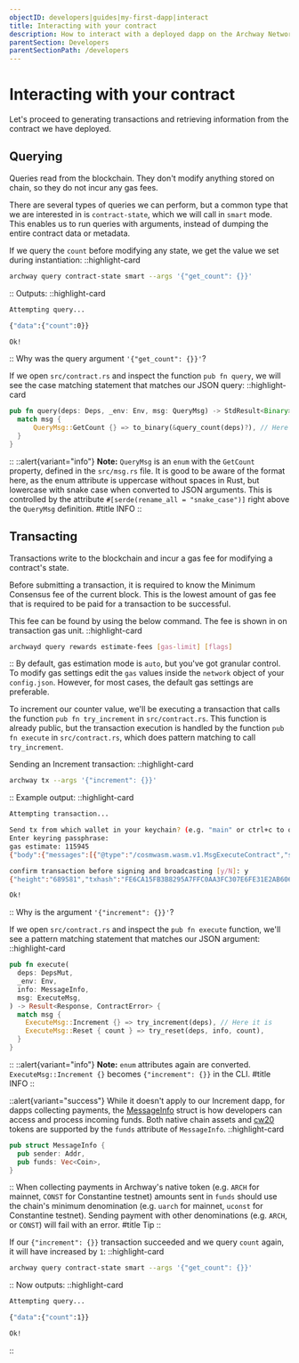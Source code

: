 ```yaml
---
objectID: developers|guides|my-first-dapp|interact
title: Interacting with your contract
description: How to interact with a deployed dapp on the Archway Network
parentSection: Developers
parentSectionPath: /developers
---
```


# Interacting with your contract

Let's proceed to generating transactions and retrieving information from the contract we have deployed.

## Querying

Queries read from the blockchain. They don't modify anything stored on chain, so they do not incur any gas fees.

There are several types of queries we can perform, but a common type that we are interested in is `contract-state`, which we will call in `smart` mode. This enables us to run queries with arguments, instead of dumping the entire contract data or metadata.

If we query the `count` before modifying any state, we get the value we set during instantiation:
::highlight-card

```bash
archway query contract-state smart --args '{"get_count": {}}'
```

::
Outputs:
::highlight-card

```bash
Attempting query...

{"data":{"count":0}}

Ok!
```

::
Why was the query argument `'{"get_count": {}}'`?

If we open `src/contract.rs` and inspect the function `pub fn query`, we will see the case matching statement that matches our JSON query:
::highlight-card

```rust
pub fn query(deps: Deps, _env: Env, msg: QueryMsg) -> StdResult<Binary> {
  match msg {
      QueryMsg::GetCount {} => to_binary(&query_count(deps)?), // Here it is
  }
}
```

::
::alert{variant="info"}
**Note:** `QueryMsg` is an `enum` with the `GetCount` property, defined in the `src/msg.rs` file. It is good to be aware of the format here, as the enum attribute is uppercase without spaces in Rust, but lowercase with snake case when converted to JSON arguments. This is controlled by the attribute `#[serde(rename_all = "snake_case")]` right above the `QueryMsg` definition.
#title
INFO
::

## Transacting

Transactions write to the blockchain and incur a gas fee for modifying a contract's state.

Before submitting a transaction, it is required to know the Minimum Consensus fee of the current block. This is the lowest amount of gas fee that is required to be paid for a transaction to be successful.

This fee can be found by using the below command. The fee is shown in on transaction gas unit.
::highlight-card

```bash
archwayd query rewards estimate-fees [gas-limit] [flags]
```

::
By default, gas estimation mode is `auto`, but you've got granular control. To modify gas settings edit the `gas` values inside the `network` object of your `config.json`. However, for most cases, the default gas settings are preferable.

To increment our counter value, we'll be executing a transaction that calls the function `pub fn try_increment` in `src/contract.rs`. This function is already public, but the transaction execution is handled by the function `pub fn execute` in `src/contract.rs`, which does pattern matching to call `try_increment`.

Sending an Increment transaction:
::highlight-card

```bash
archway tx --args '{"increment": {}}'
```

::
Example output:
::highlight-card

```bash
Attempting transaction...

Send tx from which wallet in your keychain? (e.g. "main" or ctrl+c to quit): my-wallet
Enter keyring passphrase:
gas estimate: 115945
{"body":{"messages":[{"@type":"/cosmwasm.wasm.v1.MsgExecuteContract","sender":"archway1j6aldkw59usszphp2jc9jlczxjzc76jdzspf8a","contract":"archway1mkymgyhkdly5enpeq7tlyntnxvl539qnam2v3d","msg":"eyJpbmNyZW1lbnQiOnt9fQ==","funds":[]}],"memo":"","timeout_height":"0","extension_options":[],"non_critical_extension_options":[]},"auth_info":{"signer_infos":[],"fee":{"amount":[{"denom":"upebble","amount":"116"}],"gas_limit":"115945","payer":"","granter":""}},"signatures":[]}

confirm transaction before signing and broadcasting [y/N]: y
{"height":"689581","txhash":"FE6CA15FB3B8295A7FFC0AA3FC307E6FE31E2AB606EB58774C2668CC1CACF6E8","data":"0A090A0765786563757465","raw_log":"[{\"events\":[{\"type\":\"execute\",\"attributes\":[{\"key\":\"_contract_address\",\"value\":\"archway1mkymgyhkdly5enpeq7tlyntnxvl539qnam2v3d\"}]},{\"type\":\"message\",\"attributes\":[{\"key\":\"action\",\"value\":\"execute\"},{\"key\":\"module\",\"value\":\"wasm\"},{\"key\":\"sender\",\"value\":\"archway1j6aldkw59usszphp2jc9jlczxjzc76jdzspf8a\"}]},{\"type\":\"wasm\",\"attributes\":[{\"key\":\"_contract_address\",\"value\":\"archway1mkymgyhkdly5enpeq7tlyntnxvl539qnam2v3d\"},{\"key\":\"method\",\"value\":\"try_increment\"}]}]}]","logs":[{"events":[{"type":"execute","attributes":[{"key":"_contract_address","value":"archway1mkymgyhkdly5enpeq7tlyntnxvl539qnam2v3d"}]},{"type":"message","attributes":[{"key":"action","value":"execute"},{"key":"module","value":"wasm"},{"key":"sender","value":"archway1j6aldkw59usszphp2jc9jlczxjzc76jdzspf8a"}]},{"type":"wasm","attributes":[{"key":"_contract_address","value":"archway1mkymgyhkdly5enpeq7tlyntnxvl539qnam2v3d"},{"key":"method","value":"try_increment"}]}]}],"gas_wanted":"115945","gas_used":"98755"}

Ok!
```

::
Why is the argument `'{"increment": {}}'`?

If we open `src/contract.rs` and inspect the `pub fn execute` function, we'll see a pattern matching statement that matches our JSON argument:
::highlight-card

```rust
pub fn execute(
  deps: DepsMut,
  _env: Env,
  info: MessageInfo,
  msg: ExecuteMsg,
) -> Result<Response, ContractError> {
  match msg {
    ExecuteMsg::Increment {} => try_increment(deps), // Here it is
    ExecuteMsg::Reset { count } => try_reset(deps, info, count),
  }
}
```

::
::alert{variant="info"}
**Note:** `enum` attributes again are converted. `ExecuteMsg::Increment {}` becomes `{"increment": {}}` in the CLI.
#title
INFO
::

::alert{variant="success"}
While it doesn't apply to our Increment dapp, for dapps collecting payments, the <a href="https://docs.rs/cosmwasm-std/latest/cosmwasm_std/struct.MessageInfo.html" target="_blank">MessageInfo</a>  struct is how developers can access and process incoming funds. Both native chain assets and <a href="https://github.com/CosmWasm/cw-plus/blob/main/packages/cw20/README.md" target="_blank">cw20</a>  tokens are supported by the `funds` attribute of `MessageInfo`.
::highlight-card

```rs
pub struct MessageInfo {
  pub sender: Addr,
  pub funds: Vec<Coin>,
}
```

::
When collecting payments in Archway's native token (e.g. `ARCH` for mainnet, `CONST` for Constantine testnet) amounts sent in `funds` should use the chain's minimum denomination (e.g. `uarch` for mainnet, `uconst` for Constantine testnet). Sending payment with other denominations (e.g. `ARCH`, or `CONST`) will fail with an error.
#title
Tip
::

If our `{"increment": {}}` transaction succeeded and we query `count` again, it will have increased by `1`:
::highlight-card

```bash
archway query contract-state smart --args '{"get_count": {}}'
```

::
Now outputs:
::highlight-card

```bash
Attempting query...

{"data":{"count":1}}

Ok!
```

::
